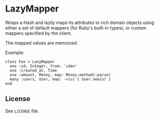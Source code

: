 # LazyMapper

Wraps a Hash and lazily maps its attributes to rich domain objects using either a set of default mappers (for Ruby's built-in types), or custom mappers specified by the client.

The mapped values are memoized.

Example:

    class Foo < LazyMapper
      one :id, Integer, from: 'iden'
      one :created_at, Time
      one :amount, Money, map: Money.method(:parse)
      many :users, User, map: ->(u) { User.new(u) }
    end

## License

See `LICENSE` file.

